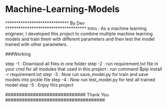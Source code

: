 # Machine-Learning-Models

***************************** By Dev *************************************
Intro : As a machine learning engineer, I developed this project to combine multiple machine learning 
models and train them with different parameters and then test the model trained with other parameters.


###Working

step -1
	: Downlaod all files in one folder
step -2
	: run requirement.txt file in your cmd for all modules that used in this project
	: run command $pip install -r requirement.txt
step -3
	: Now run save_model.py for train and save models into pickle file
step -4
	: Now run test_model.py for test all trained model
step -5
	: Enjoy this project

############################# Thank You ####################################

